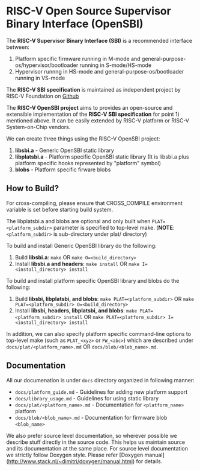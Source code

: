 RISC-V Open Source Supervisor Binary Interface (OpenSBI)
========================================================

The **RISC-V Supervisor Binary Interface (SBI)** is a recommended
interface between:

1. Platform specific firmware running in M-mode and
   general-purpose-os/hypervisor/bootloader running in S-mode/HS-mode
2. Hypervisor runnng in HS-mode and general-purpose-os/bootloader
   running in VS-mode

The **RISC-V SBI specification** is maintained as independent project
by RISC-V Foundation on [Github](https://github.com/riscv/riscv-sbi-doc)

The **RISC-V OpenSBI project** aims to provides an open-source and
extensible implementation of the **RISC-V SBI specification** for
point 1) mentioned above. It can be easily extended by RISC-V platform
or RISC-V System-on-Chip vendors.

We can create three things using the RISC-V OpenSBI project:

1. **libsbi.a** - Generic OpenSBI static library
2. **libplatsbi.a** - Platform specific OpenSBI static library
   (It is libsbi.a plus platform specific hooks represented
    by "platform" symbol)
3. **blobs** - Platform specific firware blobs

How to Build?
-------------

For cross-compiling, please ensure that CROSS_COMPILE environment
variable is set before starting build system.

The libplatsbi.a and blobs are optional and only built when
`PLAT=<platform_subdir>` parameter is specified to top-level make.
(**NOTE**: `<platform_subdir>` is sub-directory under plat/ directory)

To build and install Generic OpenSBI library do the following:

1. Build **libsbi.a**:
`make`
OR
`make O=<build_directory>`
2. Install **libsbi.a and headers**:
`make install`
OR
`make I=<install_directory> install`

To build and install platform specific OpenSBI library and blobs
do the following:

1. Build **libsbi, libplatsbi, and blobs**:
`make PLAT=<platform_subdir>`
OR
`make PLAT=<platform_subdir> O=<build_directory>`
2. Install **libsbi, headers, libplatsbi, and blobs**:
`make PLAT=<platform_subdir> install`
OR
`make PLAT=<platform_subdir> I=<install_directory> install`

In addition, we can also specify platform specific command-line
options to top-level make (such as `PLAT_<xyz>` or `FW_<abc>`)
which are described under `docs/plat/<platform_name>.md` OR
`docs/blob/<blob_name>.md`.

Documentation
-------------

All our documenation is under `docs` directory organized in following
manner:

* `docs/platform_guide.md` - Guidelines for adding new platform support
* `docs/library_usage.md` - Guidelines for using static library
* `docs/plat/<platform_name>.md` - Documentation for `<platform_name>` platform
* `docs/blob/<blob_name>.md` - Documentation for firmware blob `<blob_name>`

We also prefer source level documentation, so wherever possible we describe
stuff directly in the source code. This helps us maintain source and its
documentation at the same place. For source level documentation we strictly
follow Doxygen style. Please refer [Doxygen manual]
(http://www.stack.nl/~dimitri/doxygen/manual.html) for details.